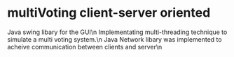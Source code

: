 # multiVoting client-server oriented

Java swing libary for the GUI\n
Implementating multi-threading technique to simulate a multi voting system.\n
Java Network libary was implemented to acheive communication between clients and server\n
